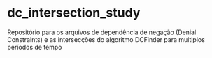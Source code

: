 # dc_intersection_study
Repositório para os arquivos de dependência de negação (Denial Constraints) e as intersecções do algoritmo DCFinder para multiplos períodos de tempo
